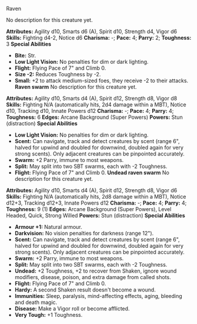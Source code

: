 Raven

No description for this creature yet.

**Attributes:** Agility d10, Smarts d6 (A), Spirit d10, Strength d4,
Vigor d6
**Skills:** Fighting d4-2, Notice d6
**Charisma:** -; **Pace:** 4; **Parry:** 2; **Toughness:** 3
**Special Abilities**
- **Bite:** Str.
- **Low Light Vision:** No penalties for dim or dark lighting.
- **Flight:** Flying Pace of 7" and Climb 0.
- **Size -2:** Reduces Toughness by -2.
- **Small:** +2 to attack medium-sized foes, they receive -2 to their
attacks.
**Raven swarm**
No description for this creature yet.

**Attributes:** Agility d10, Smarts d4 (A), Spirit d12, Strength d8,
Vigor d8
**Skills:** Fighting N/A (automatically hits, 2d4 damage within a MBT),
Notice d10, Tracking d10, Innate Powers d12
**Charisma:** -; **Pace:** 4; **Parry:** 4; **Toughness:** 6
**Edges:** Arcane Background (Super Powers)
**Powers:** Stun (distraction)
**Special Abilities**
- **Low Light Vision:** No penalties for dim or dark lighting.
- **Scent:** Can navigate, track and detect creatures by scent (range
6", halved for upwind and doubled for downwind, doubled again for very
strong scents). Only adjacent creatures can be pinpointed accurately.
- **Swarm:** +2 Parry, immune to most weapons.
- **Split:** May split into two SBT swarms, each with -2 Toughness.
- **Flight:** Flying Pace of 7" and Climb 0.
**Undead raven swarm**
No description for this creature yet.

**Attributes:** Agility d10, Smarts d4 (A), Spirit d12, Strength d8,
Vigor d6
**Skills:** Fighting N/A (automatically hits, 2d8 damage within a MBT),
Notice d12+3, Tracking d12+3, Innate Powers d12
**Charisma:** -; **Pace:** 4; **Parry:** 4; **Toughness:** 9 (1)
**Edges:** Arcane Background (Super Powers), Level Headed, Quick, Strong
Willed
**Powers:** Stun (distraction)
**Special Abilities**
- **Armour +1:** Natural armour.
- **Darkvision:** No vision penalties for darkness (range 12").
- **Scent:** Can navigate, track and detect creatures by scent (range
6", halved for upwind and doubled for downwind, doubled again for very
strong scents). Only adjacent creatures can be pinpointed accurately.
- **Swarm:** +2 Parry, immune to most weapons.
- **Split:** May split into two SBT swarms, each with -2 Toughness.
- **Undead:** +2 Toughness, +2 to recover from Shaken, ignore wound
modifiers, disease, poison, and extra damage from called shots.
- **Flight:** Flying Pace of 7" and Climb 0.
- **Hardy:** A second Shaken result doesn't become a wound.
- **Immunities:** Sleep, paralysis, mind-affecting effects, aging,
bleeding and death magic.
- **Disease:** Make a Vigor roll or become afflicted.
- **Very Tough:** +1 Toughness.

